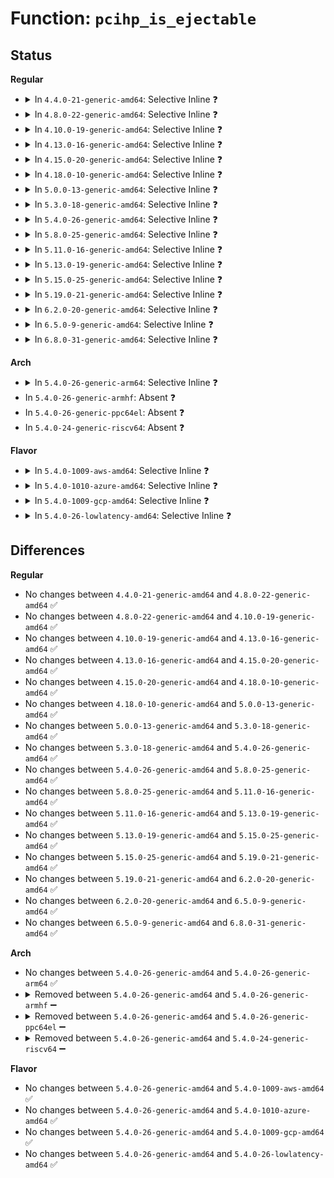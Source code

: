 # Function: <code>pcihp_is_ejectable</code>

## Status
<b>Regular</b>
<ul>
<li>
<details>
<summary>In <code>4.4.0-21-generic-amd64</code>: Selective Inline ❓</summary>

```c
int pcihp_is_ejectable(acpi_handle handle)
```

```json
{
  "name": "pcihp_is_ejectable",
  "collision_type": "Unique Static",
  "inline_type": "Selective",
  "funcs": [
    {
      "addr": 18446744071583362256,
      "name": "pcihp_is_ejectable",
      "external": false,
      "loc": "drivers/pci/hotplug/acpi_pcihp.c:160",
      "file": "drivers/pci/hotplug/acpi_pcihp.c",
      "inline": "not declared, inlined",
      "caller_inline": [],
      "caller_func": [
        "drivers/pci/hotplug/acpi_pcihp.c:check_hotplug",
        "drivers/pci/hotplug/acpi_pcihp.c:acpi_pci_check_ejectable"
      ]
    }
  ],
  "symbols": [
    {
      "addr": 18446744071583362256,
      "name": "pcihp_is_ejectable",
      "section": ".text",
      "bind": "STB_LOCAL",
      "size": 142
    }
  ]
}
```
</details>
</li>
<li>
<details>
<summary>In <code>4.8.0-22-generic-amd64</code>: Selective Inline ❓</summary>

```c
int pcihp_is_ejectable(acpi_handle handle)
```

```json
{
  "name": "pcihp_is_ejectable",
  "collision_type": "Unique Static",
  "inline_type": "Selective",
  "funcs": [
    {
      "addr": 18446744071583675472,
      "name": "pcihp_is_ejectable",
      "external": false,
      "loc": "drivers/pci/hotplug/acpi_pcihp.c:160",
      "file": "drivers/pci/hotplug/acpi_pcihp.c",
      "inline": "not declared, inlined",
      "caller_inline": [],
      "caller_func": [
        "drivers/pci/hotplug/acpi_pcihp.c:check_hotplug",
        "drivers/pci/hotplug/acpi_pcihp.c:acpi_pci_check_ejectable"
      ]
    }
  ],
  "symbols": [
    {
      "addr": 18446744071583675472,
      "name": "pcihp_is_ejectable",
      "section": ".text",
      "bind": "STB_LOCAL",
      "size": 150
    }
  ]
}
```
</details>
</li>
<li>
<details>
<summary>In <code>4.10.0-19-generic-amd64</code>: Selective Inline ❓</summary>

```c
int pcihp_is_ejectable(acpi_handle handle)
```

```json
{
  "name": "pcihp_is_ejectable",
  "collision_type": "Unique Static",
  "inline_type": "Selective",
  "funcs": [
    {
      "addr": 18446744071583813680,
      "name": "pcihp_is_ejectable",
      "external": false,
      "loc": "drivers/pci/hotplug/acpi_pcihp.c:160",
      "file": "drivers/pci/hotplug/acpi_pcihp.c",
      "inline": "not declared, inlined",
      "caller_inline": [],
      "caller_func": [
        "drivers/pci/hotplug/acpi_pcihp.c:check_hotplug",
        "drivers/pci/hotplug/acpi_pcihp.c:acpi_pci_check_ejectable"
      ]
    }
  ],
  "symbols": [
    {
      "addr": 18446744071583813680,
      "name": "pcihp_is_ejectable",
      "section": ".text",
      "bind": "STB_LOCAL",
      "size": 150
    }
  ]
}
```
</details>
</li>
<li>
<details>
<summary>In <code>4.13.0-16-generic-amd64</code>: Selective Inline ❓</summary>

```c
int pcihp_is_ejectable(acpi_handle handle)
```

```json
{
  "name": "pcihp_is_ejectable",
  "collision_type": "Unique Static",
  "inline_type": "Selective",
  "funcs": [
    {
      "addr": 18446744071583856656,
      "name": "pcihp_is_ejectable",
      "external": false,
      "loc": "drivers/pci/hotplug/acpi_pcihp.c:160",
      "file": "drivers/pci/hotplug/acpi_pcihp.c",
      "inline": "not declared, inlined",
      "caller_inline": [],
      "caller_func": [
        "drivers/pci/hotplug/acpi_pcihp.c:check_hotplug",
        "drivers/pci/hotplug/acpi_pcihp.c:acpi_pci_check_ejectable"
      ]
    }
  ],
  "symbols": [
    {
      "addr": 18446744071583856656,
      "name": "pcihp_is_ejectable",
      "section": ".text",
      "bind": "STB_LOCAL",
      "size": 142
    }
  ]
}
```
</details>
</li>
<li>
<details>
<summary>In <code>4.15.0-20-generic-amd64</code>: Selective Inline ❓</summary>

```c
int pcihp_is_ejectable(acpi_handle handle)
```

```json
{
  "name": "pcihp_is_ejectable",
  "collision_type": "Unique Static",
  "inline_type": "Selective",
  "funcs": [
    {
      "addr": 18446744071584120240,
      "name": "pcihp_is_ejectable",
      "external": false,
      "loc": "drivers/pci/hotplug/acpi_pcihp.c:160",
      "file": "drivers/pci/hotplug/acpi_pcihp.c",
      "inline": "not declared, inlined",
      "caller_inline": [],
      "caller_func": [
        "drivers/pci/hotplug/acpi_pcihp.c:check_hotplug",
        "drivers/pci/hotplug/acpi_pcihp.c:acpi_pci_check_ejectable"
      ]
    }
  ],
  "symbols": [
    {
      "addr": 18446744071584120240,
      "name": "pcihp_is_ejectable",
      "section": ".text",
      "bind": "STB_LOCAL",
      "size": 142
    }
  ]
}
```
</details>
</li>
<li>
<details>
<summary>In <code>4.18.0-10-generic-amd64</code>: Selective Inline ❓</summary>

```c
int pcihp_is_ejectable(acpi_handle handle)
```

```json
{
  "name": "pcihp_is_ejectable",
  "collision_type": "Unique Static",
  "inline_type": "Selective",
  "funcs": [
    {
      "addr": 18446744071584320656,
      "name": "pcihp_is_ejectable",
      "external": false,
      "loc": "drivers/pci/hotplug/acpi_pcihp.c:143",
      "file": "drivers/pci/hotplug/acpi_pcihp.c",
      "inline": "not declared, inlined",
      "caller_inline": [],
      "caller_func": [
        "drivers/pci/hotplug/acpi_pcihp.c:check_hotplug",
        "drivers/pci/hotplug/acpi_pcihp.c:acpi_pci_check_ejectable"
      ]
    }
  ],
  "symbols": [
    {
      "addr": 18446744071584320656,
      "name": "pcihp_is_ejectable",
      "section": ".text",
      "bind": "STB_LOCAL",
      "size": 142
    }
  ]
}
```
</details>
</li>
<li>
<details>
<summary>In <code>5.0.0-13-generic-amd64</code>: Selective Inline ❓</summary>

```c
int pcihp_is_ejectable(acpi_handle handle)
```

```json
{
  "name": "pcihp_is_ejectable",
  "collision_type": "Unique Static",
  "inline_type": "Selective",
  "funcs": [
    {
      "addr": 18446744071584415776,
      "name": "pcihp_is_ejectable",
      "external": false,
      "loc": "drivers/pci/hotplug/acpi_pcihp.c:145",
      "file": "drivers/pci/hotplug/acpi_pcihp.c",
      "inline": "not declared, inlined",
      "caller_inline": [],
      "caller_func": [
        "drivers/pci/hotplug/acpi_pcihp.c:check_hotplug",
        "drivers/pci/hotplug/acpi_pcihp.c:acpi_pci_check_ejectable"
      ]
    }
  ],
  "symbols": [
    {
      "addr": 18446744071584415776,
      "name": "pcihp_is_ejectable",
      "section": ".text",
      "bind": "STB_LOCAL",
      "size": 142
    }
  ]
}
```
</details>
</li>
<li>
<details>
<summary>In <code>5.3.0-18-generic-amd64</code>: Selective Inline ❓</summary>

```c
int pcihp_is_ejectable(acpi_handle handle)
```

```json
{
  "name": "pcihp_is_ejectable",
  "collision_type": "Unique Static",
  "inline_type": "Selective",
  "funcs": [
    {
      "addr": 18446744071584611936,
      "name": "pcihp_is_ejectable",
      "external": false,
      "loc": "drivers/pci/hotplug/acpi_pcihp.c:145",
      "file": "drivers/pci/hotplug/acpi_pcihp.c",
      "inline": "not declared, inlined",
      "caller_inline": [],
      "caller_func": [
        "drivers/pci/hotplug/acpi_pcihp.c:check_hotplug",
        "drivers/pci/hotplug/acpi_pcihp.c:acpi_pci_check_ejectable"
      ]
    }
  ],
  "symbols": [
    {
      "addr": 18446744071584611936,
      "name": "pcihp_is_ejectable",
      "section": ".text",
      "bind": "STB_LOCAL",
      "size": 154
    }
  ]
}
```
</details>
</li>
<li>
<details>
<summary>In <code>5.4.0-26-generic-amd64</code>: Selective Inline ❓</summary>

```c
int pcihp_is_ejectable(acpi_handle handle)
```

```json
{
  "name": "pcihp_is_ejectable",
  "collision_type": "Unique Static",
  "inline_type": "Selective",
  "funcs": [
    {
      "addr": 18446744071584749728,
      "name": "pcihp_is_ejectable",
      "external": false,
      "loc": "drivers/pci/hotplug/acpi_pcihp.c:145",
      "file": "drivers/pci/hotplug/acpi_pcihp.c",
      "inline": "not declared, inlined",
      "caller_inline": [],
      "caller_func": [
        "drivers/pci/hotplug/acpi_pcihp.c:check_hotplug",
        "drivers/pci/hotplug/acpi_pcihp.c:acpi_pci_check_ejectable"
      ]
    }
  ],
  "symbols": [
    {
      "addr": 18446744071584749728,
      "name": "pcihp_is_ejectable",
      "section": ".text",
      "bind": "STB_LOCAL",
      "size": 154
    }
  ]
}
```
</details>
</li>
<li>
<details>
<summary>In <code>5.8.0-25-generic-amd64</code>: Selective Inline ❓</summary>

```c
int pcihp_is_ejectable(acpi_handle handle)
```

```json
{
  "name": "pcihp_is_ejectable",
  "collision_type": "Unique Static",
  "inline_type": "Selective",
  "funcs": [
    {
      "addr": 18446744071585440732,
      "name": "pcihp_is_ejectable",
      "external": false,
      "loc": "drivers/pci/hotplug/acpi_pcihp.c:145",
      "file": "drivers/pci/hotplug/acpi_pcihp.c",
      "inline": "not declared, inlined",
      "caller_inline": [
        "drivers/pci/hotplug/acpi_pcihp.c:check_hotplug",
        "drivers/pci/hotplug/acpi_pcihp.c:check_hotplug"
      ],
      "caller_func": [
        "drivers/pci/hotplug/acpi_pcihp.c:acpi_pci_check_ejectable"
      ]
    }
  ],
  "symbols": [
    {
      "addr": 18446744071585440352,
      "name": "pcihp_is_ejectable",
      "section": ".text",
      "bind": "STB_LOCAL",
      "size": 152
    }
  ]
}
```
</details>
</li>
<li>
<details>
<summary>In <code>5.11.0-16-generic-amd64</code>: Selective Inline ❓</summary>

```c
int pcihp_is_ejectable(acpi_handle handle)
```

```json
{
  "name": "pcihp_is_ejectable",
  "collision_type": "Unique Static",
  "inline_type": "Selective",
  "funcs": [
    {
      "addr": 18446744071585590476,
      "name": "pcihp_is_ejectable",
      "external": false,
      "loc": "drivers/pci/hotplug/acpi_pcihp.c:145",
      "file": "drivers/pci/hotplug/acpi_pcihp.c",
      "inline": "not declared, inlined",
      "caller_inline": [
        "drivers/pci/hotplug/acpi_pcihp.c:check_hotplug",
        "drivers/pci/hotplug/acpi_pcihp.c:check_hotplug"
      ],
      "caller_func": [
        "drivers/pci/hotplug/acpi_pcihp.c:acpi_pci_check_ejectable"
      ]
    }
  ],
  "symbols": [
    {
      "addr": 18446744071585590096,
      "name": "pcihp_is_ejectable",
      "section": ".text",
      "bind": "STB_LOCAL",
      "size": 152
    }
  ]
}
```
</details>
</li>
<li>
<details>
<summary>In <code>5.13.0-19-generic-amd64</code>: Selective Inline ❓</summary>

```c
int pcihp_is_ejectable(acpi_handle handle)
```

```json
{
  "name": "pcihp_is_ejectable",
  "collision_type": "Unique Static",
  "inline_type": "Selective",
  "funcs": [
    {
      "addr": 18446744071585468940,
      "name": "pcihp_is_ejectable",
      "external": false,
      "loc": "drivers/pci/hotplug/acpi_pcihp.c:145",
      "file": "drivers/pci/hotplug/acpi_pcihp.c",
      "inline": "not declared, inlined",
      "caller_inline": [
        "drivers/pci/hotplug/acpi_pcihp.c:check_hotplug",
        "drivers/pci/hotplug/acpi_pcihp.c:check_hotplug"
      ],
      "caller_func": [
        "drivers/pci/hotplug/acpi_pcihp.c:acpi_pci_check_ejectable"
      ]
    }
  ],
  "symbols": [
    {
      "addr": 18446744071585468560,
      "name": "pcihp_is_ejectable",
      "section": ".text",
      "bind": "STB_LOCAL",
      "size": 152
    }
  ]
}
```
</details>
</li>
<li>
<details>
<summary>In <code>5.15.0-25-generic-amd64</code>: Selective Inline ❓</summary>

```c
int pcihp_is_ejectable(acpi_handle handle)
```

```json
{
  "name": "pcihp_is_ejectable",
  "collision_type": "Unique Static",
  "inline_type": "Selective",
  "funcs": [
    {
      "addr": 18446744071585935180,
      "name": "pcihp_is_ejectable",
      "external": false,
      "loc": "drivers/pci/hotplug/acpi_pcihp.c:145",
      "file": "drivers/pci/hotplug/acpi_pcihp.c",
      "inline": "not declared, inlined",
      "caller_inline": [
        "drivers/pci/hotplug/acpi_pcihp.c:check_hotplug",
        "drivers/pci/hotplug/acpi_pcihp.c:check_hotplug"
      ],
      "caller_func": [
        "drivers/pci/hotplug/acpi_pcihp.c:acpi_pci_check_ejectable"
      ]
    }
  ],
  "symbols": [
    {
      "addr": 18446744071585934800,
      "name": "pcihp_is_ejectable",
      "section": ".text",
      "bind": "STB_LOCAL",
      "size": 152
    }
  ]
}
```
</details>
</li>
<li>
<details>
<summary>In <code>5.19.0-21-generic-amd64</code>: Selective Inline ❓</summary>

```c
int pcihp_is_ejectable(acpi_handle handle)
```

```json
{
  "name": "pcihp_is_ejectable",
  "collision_type": "Unique Static",
  "inline_type": "Selective",
  "funcs": [
    {
      "addr": 18446744071587137916,
      "name": "pcihp_is_ejectable",
      "external": false,
      "loc": "drivers/pci/hotplug/acpi_pcihp.c:145",
      "file": "drivers/pci/hotplug/acpi_pcihp.c",
      "inline": "not declared, inlined",
      "caller_inline": [
        "drivers/pci/hotplug/acpi_pcihp.c:check_hotplug"
      ],
      "caller_func": [
        "drivers/pci/hotplug/acpi_pcihp.c:acpi_pci_check_ejectable"
      ]
    }
  ],
  "symbols": [
    {
      "addr": 18446744071587136848,
      "name": "pcihp_is_ejectable",
      "section": ".text",
      "bind": "STB_LOCAL",
      "size": 159
    }
  ]
}
```
</details>
</li>
<li>
<details>
<summary>In <code>6.2.0-20-generic-amd64</code>: Selective Inline ❓</summary>

```c
int pcihp_is_ejectable(acpi_handle handle)
```

```json
{
  "name": "pcihp_is_ejectable",
  "collision_type": "Unique Static",
  "inline_type": "Selective",
  "funcs": [
    {
      "addr": 18446744071588340524,
      "name": "pcihp_is_ejectable",
      "external": false,
      "loc": "drivers/pci/hotplug/acpi_pcihp.c:145",
      "file": "drivers/pci/hotplug/acpi_pcihp.c",
      "inline": "not declared, inlined",
      "caller_inline": [
        "drivers/pci/hotplug/acpi_pcihp.c:check_hotplug"
      ],
      "caller_func": [
        "drivers/pci/hotplug/acpi_pcihp.c:acpi_pci_check_ejectable"
      ]
    }
  ],
  "symbols": [
    {
      "addr": 18446744071588339120,
      "name": "pcihp_is_ejectable",
      "section": ".text",
      "bind": "STB_LOCAL",
      "size": 159
    }
  ]
}
```
</details>
</li>
<li>
<details>
<summary>In <code>6.5.0-9-generic-amd64</code>: Selective Inline ❓</summary>

```c
int pcihp_is_ejectable(acpi_handle handle)
```

```json
{
  "name": "pcihp_is_ejectable",
  "collision_type": "Unique Static",
  "inline_type": "Selective",
  "funcs": [
    {
      "addr": 18446744071588616620,
      "name": "pcihp_is_ejectable",
      "external": false,
      "loc": "drivers/pci/hotplug/acpi_pcihp.c:145",
      "file": "drivers/pci/hotplug/acpi_pcihp.c",
      "inline": "not declared, inlined",
      "caller_inline": [
        "drivers/pci/hotplug/acpi_pcihp.c:check_hotplug"
      ],
      "caller_func": [
        "drivers/pci/hotplug/acpi_pcihp.c:acpi_pci_check_ejectable"
      ]
    }
  ],
  "symbols": [
    {
      "addr": 18446744071588615216,
      "name": "pcihp_is_ejectable",
      "section": ".text",
      "bind": "STB_LOCAL",
      "size": 159
    }
  ]
}
```
</details>
</li>
<li>
<details>
<summary>In <code>6.8.0-31-generic-amd64</code>: Selective Inline ❓</summary>

```c
int pcihp_is_ejectable(acpi_handle handle)
```

```json
{
  "name": "pcihp_is_ejectable",
  "collision_type": "Unique Static",
  "inline_type": "Selective",
  "funcs": [
    {
      "addr": 18446744071588916748,
      "name": "pcihp_is_ejectable",
      "external": false,
      "loc": "drivers/pci/hotplug/acpi_pcihp.c:145",
      "file": "drivers/pci/hotplug/acpi_pcihp.c",
      "inline": "not declared, inlined",
      "caller_inline": [
        "drivers/pci/hotplug/acpi_pcihp.c:check_hotplug"
      ],
      "caller_func": [
        "drivers/pci/hotplug/acpi_pcihp.c:acpi_pci_check_ejectable"
      ]
    }
  ],
  "symbols": [
    {
      "addr": 18446744071588915344,
      "name": "pcihp_is_ejectable",
      "section": ".text",
      "bind": "STB_LOCAL",
      "size": 159
    }
  ]
}
```
</details>
</li>
</ul>
<b>Arch</b>
<ul>
<li>
<details>
<summary>In <code>5.4.0-26-generic-arm64</code>: Selective Inline ❓</summary>

```c
int pcihp_is_ejectable(acpi_handle handle)
```

```json
{
  "name": "pcihp_is_ejectable",
  "collision_type": "Unique Static",
  "inline_type": "Selective",
  "funcs": [
    {
      "addr": 18446603336497012760,
      "name": "pcihp_is_ejectable",
      "external": false,
      "loc": "drivers/pci/hotplug/acpi_pcihp.c:145",
      "file": "drivers/pci/hotplug/acpi_pcihp.c",
      "inline": "not declared, inlined",
      "caller_inline": [],
      "caller_func": [
        "drivers/pci/hotplug/acpi_pcihp.c:check_hotplug",
        "drivers/pci/hotplug/acpi_pcihp.c:acpi_pci_check_ejectable"
      ]
    }
  ],
  "symbols": [
    {
      "addr": 18446603336497012760,
      "name": "pcihp_is_ejectable",
      "section": ".text",
      "bind": "STB_LOCAL",
      "size": 184
    }
  ]
}
```
</details>
</li>
<li>
In <code>5.4.0-26-generic-armhf</code>: Absent ❓
</li>
<li>
In <code>5.4.0-26-generic-ppc64el</code>: Absent ❓
</li>
<li>
In <code>5.4.0-24-generic-riscv64</code>: Absent ❓
</li>
</ul>
<b>Flavor</b>
<ul>
<li>
<details>
<summary>In <code>5.4.0-1009-aws-amd64</code>: Selective Inline ❓</summary>

```c
int pcihp_is_ejectable(acpi_handle handle)
```

```json
{
  "name": "pcihp_is_ejectable",
  "collision_type": "Unique Static",
  "inline_type": "Selective",
  "funcs": [
    {
      "addr": 18446744071584698544,
      "name": "pcihp_is_ejectable",
      "external": false,
      "loc": "drivers/pci/hotplug/acpi_pcihp.c:145",
      "file": "drivers/pci/hotplug/acpi_pcihp.c",
      "inline": "not declared, inlined",
      "caller_inline": [],
      "caller_func": [
        "drivers/pci/hotplug/acpi_pcihp.c:check_hotplug",
        "drivers/pci/hotplug/acpi_pcihp.c:acpi_pci_check_ejectable"
      ]
    }
  ],
  "symbols": [
    {
      "addr": 18446744071584698544,
      "name": "pcihp_is_ejectable",
      "section": ".text",
      "bind": "STB_LOCAL",
      "size": 154
    }
  ]
}
```
</details>
</li>
<li>
<details>
<summary>In <code>5.4.0-1010-azure-amd64</code>: Selective Inline ❓</summary>

```c
int pcihp_is_ejectable(acpi_handle handle)
```

```json
{
  "name": "pcihp_is_ejectable",
  "collision_type": "Unique Static",
  "inline_type": "Selective",
  "funcs": [
    {
      "addr": 18446744071584629312,
      "name": "pcihp_is_ejectable",
      "external": false,
      "loc": "drivers/pci/hotplug/acpi_pcihp.c:145",
      "file": "drivers/pci/hotplug/acpi_pcihp.c",
      "inline": "not declared, inlined",
      "caller_inline": [],
      "caller_func": [
        "drivers/pci/hotplug/acpi_pcihp.c:check_hotplug",
        "drivers/pci/hotplug/acpi_pcihp.c:acpi_pci_check_ejectable"
      ]
    }
  ],
  "symbols": [
    {
      "addr": 18446744071584629312,
      "name": "pcihp_is_ejectable",
      "section": ".text",
      "bind": "STB_LOCAL",
      "size": 154
    }
  ]
}
```
</details>
</li>
<li>
<details>
<summary>In <code>5.4.0-1009-gcp-amd64</code>: Selective Inline ❓</summary>

```c
int pcihp_is_ejectable(acpi_handle handle)
```

```json
{
  "name": "pcihp_is_ejectable",
  "collision_type": "Unique Static",
  "inline_type": "Selective",
  "funcs": [
    {
      "addr": 18446744071584699888,
      "name": "pcihp_is_ejectable",
      "external": false,
      "loc": "drivers/pci/hotplug/acpi_pcihp.c:145",
      "file": "drivers/pci/hotplug/acpi_pcihp.c",
      "inline": "not declared, inlined",
      "caller_inline": [],
      "caller_func": [
        "drivers/pci/hotplug/acpi_pcihp.c:check_hotplug",
        "drivers/pci/hotplug/acpi_pcihp.c:acpi_pci_check_ejectable"
      ]
    }
  ],
  "symbols": [
    {
      "addr": 18446744071584699888,
      "name": "pcihp_is_ejectable",
      "section": ".text",
      "bind": "STB_LOCAL",
      "size": 154
    }
  ]
}
```
</details>
</li>
<li>
<details>
<summary>In <code>5.4.0-26-lowlatency-amd64</code>: Selective Inline ❓</summary>

```c
int pcihp_is_ejectable(acpi_handle handle)
```

```json
{
  "name": "pcihp_is_ejectable",
  "collision_type": "Unique Static",
  "inline_type": "Selective",
  "funcs": [
    {
      "addr": 18446744071584807536,
      "name": "pcihp_is_ejectable",
      "external": false,
      "loc": "drivers/pci/hotplug/acpi_pcihp.c:145",
      "file": "drivers/pci/hotplug/acpi_pcihp.c",
      "inline": "not declared, inlined",
      "caller_inline": [],
      "caller_func": [
        "drivers/pci/hotplug/acpi_pcihp.c:check_hotplug",
        "drivers/pci/hotplug/acpi_pcihp.c:acpi_pci_check_ejectable"
      ]
    }
  ],
  "symbols": [
    {
      "addr": 18446744071584807536,
      "name": "pcihp_is_ejectable",
      "section": ".text",
      "bind": "STB_LOCAL",
      "size": 154
    }
  ]
}
```
</details>
</li>
</ul>

## Differences
<b>Regular</b>
<ul>
<li>
No changes between <code>4.4.0-21-generic-amd64</code> and <code>4.8.0-22-generic-amd64</code> ✅
</li>
<li>
No changes between <code>4.8.0-22-generic-amd64</code> and <code>4.10.0-19-generic-amd64</code> ✅
</li>
<li>
No changes between <code>4.10.0-19-generic-amd64</code> and <code>4.13.0-16-generic-amd64</code> ✅
</li>
<li>
No changes between <code>4.13.0-16-generic-amd64</code> and <code>4.15.0-20-generic-amd64</code> ✅
</li>
<li>
No changes between <code>4.15.0-20-generic-amd64</code> and <code>4.18.0-10-generic-amd64</code> ✅
</li>
<li>
No changes between <code>4.18.0-10-generic-amd64</code> and <code>5.0.0-13-generic-amd64</code> ✅
</li>
<li>
No changes between <code>5.0.0-13-generic-amd64</code> and <code>5.3.0-18-generic-amd64</code> ✅
</li>
<li>
No changes between <code>5.3.0-18-generic-amd64</code> and <code>5.4.0-26-generic-amd64</code> ✅
</li>
<li>
No changes between <code>5.4.0-26-generic-amd64</code> and <code>5.8.0-25-generic-amd64</code> ✅
</li>
<li>
No changes between <code>5.8.0-25-generic-amd64</code> and <code>5.11.0-16-generic-amd64</code> ✅
</li>
<li>
No changes between <code>5.11.0-16-generic-amd64</code> and <code>5.13.0-19-generic-amd64</code> ✅
</li>
<li>
No changes between <code>5.13.0-19-generic-amd64</code> and <code>5.15.0-25-generic-amd64</code> ✅
</li>
<li>
No changes between <code>5.15.0-25-generic-amd64</code> and <code>5.19.0-21-generic-amd64</code> ✅
</li>
<li>
No changes between <code>5.19.0-21-generic-amd64</code> and <code>6.2.0-20-generic-amd64</code> ✅
</li>
<li>
No changes between <code>6.2.0-20-generic-amd64</code> and <code>6.5.0-9-generic-amd64</code> ✅
</li>
<li>
No changes between <code>6.5.0-9-generic-amd64</code> and <code>6.8.0-31-generic-amd64</code> ✅
</li>
</ul>
<b>Arch</b>
<ul>
<li>
No changes between <code>5.4.0-26-generic-amd64</code> and <code>5.4.0-26-generic-arm64</code> ✅
</li>
<li>
<details>
<summary>Removed between <code>5.4.0-26-generic-amd64</code> and <code>5.4.0-26-generic-armhf</code> ➖</summary>

```c
int pcihp_is_ejectable(acpi_handle handle)
```
</details>
</li>
<li>
<details>
<summary>Removed between <code>5.4.0-26-generic-amd64</code> and <code>5.4.0-26-generic-ppc64el</code> ➖</summary>

```c
int pcihp_is_ejectable(acpi_handle handle)
```
</details>
</li>
<li>
<details>
<summary>Removed between <code>5.4.0-26-generic-amd64</code> and <code>5.4.0-24-generic-riscv64</code> ➖</summary>

```c
int pcihp_is_ejectable(acpi_handle handle)
```
</details>
</li>
</ul>
<b>Flavor</b>
<ul>
<li>
No changes between <code>5.4.0-26-generic-amd64</code> and <code>5.4.0-1009-aws-amd64</code> ✅
</li>
<li>
No changes between <code>5.4.0-26-generic-amd64</code> and <code>5.4.0-1010-azure-amd64</code> ✅
</li>
<li>
No changes between <code>5.4.0-26-generic-amd64</code> and <code>5.4.0-1009-gcp-amd64</code> ✅
</li>
<li>
No changes between <code>5.4.0-26-generic-amd64</code> and <code>5.4.0-26-lowlatency-amd64</code> ✅
</li>
</ul>
